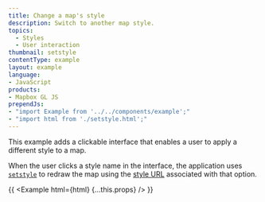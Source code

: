 ```yaml
---
title: Change a map's style
description: Switch to another map style.
topics:
  - Styles
  - User interaction
thumbnail: setstyle
contentType: example
layout: example
language:
- JavaScript
products:
- Mapbox GL JS
prependJs:
- "import Example from '../../components/example';"
- "import html from './setstyle.html';"
---
```


This example adds a clickable interface that enables a user to apply a different style to a map.

When the user clicks a style name in the interface, the application uses [`setstyle`](/mapbox-gl-js/api/map/#map#setstyle) to redraw the map using the [style URL](https://docs.mapbox.com/help/glossary/style-url/) associated with that option.

{{ <Example html={html} {...this.props} /> }}
